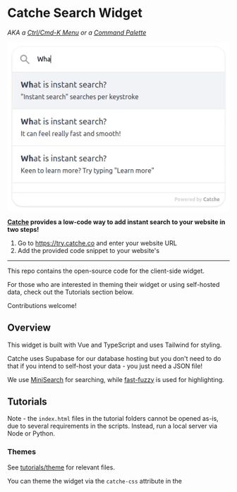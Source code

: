 # Catche Search Widget

*AKA a [Ctrl/Cmd-K Menu](https://uiw.tf/cmdk) or a [Command Palette](https://tailwindui.com/components/application-ui/navigation/command-palettes)*

![Example of Catche instant search](assets/demo.gif)

**[Catche](https://try.catche.co/) provides a low-code way to add instant search to your website in two steps!**

1. Go to https://try.catche.co and enter your website URL
2. Add the provided code snippet to your website's <head>

---

This repo contains the open-source code for the client-side widget.

For those who are interested in theming their widget or using self-hosted data, check out the Tutorials section below.

Contributions welcome!

## Overview

This widget is built with Vue and TypeScript and uses Tailwind for styling.

Catche uses Supabase for our database hosting but you don't need to do that if you intend to self-host your data - you just need a JSON file!

We use [MiniSearch](https://github.com/lucaong/minisearch) for searching, while [fast-fuzzy](https://github.com/EthanRutherford/fast-fuzzy) is used for highlighting.

## Tutorials

Note - the `index.html` files in the tutorial folders cannot be opened as-is, due to several requirements in the scripts. Instead, run a local server via Node or Python.

### Themes

See [tutorials/theme](https://github.com/CatcheSearch/catche-search-widget/tree/main/tutorials/theme) for relevant files.

You can theme the widget via the `catche-css` attribute in the <script> element, which should take the path to the .css file.

```HTML
<script catche-css="PATH/TO/CSS" type="module" crossorigin src="PATH/TO/WIDGET/index.js"></script>
```

See [tutorials/theme/dark.css](https://github.com/CatcheSearch/catche-search-widget/blob/main/tutorials/theme/dark.css) for an example of the relevant CSS attributes.

### Custom Data

See [tutorials/selfhost](https://github.com/CatcheSearch/catche-search-widget/tree/main/tutorials/selfhost) for relevant files.

You can use your own data saved in a .json file, via the `catche-data` attribute in the <script> element, which should take the path to the .json file.

```HTML
<script catche-data="PATH/TO/JSON" type="module" crossorigin src="PATH/TO/WIDGET/index.js"></script>
```

The .json file should contain an array of objects, where each object represents a webpage with the following attributes:

- `id` - unique string
- `url` - URL of webpage
- `title` - title of webpage
- `text` - text of webpage

The widget will search through the `title` and `text` attributes.

See [tutorials/selfhost/my-data.json](https://github.com/CatcheSearch/catche-search-widget/blob/main/tutorials/selfhost/my-data.json) for an example of the data format.

